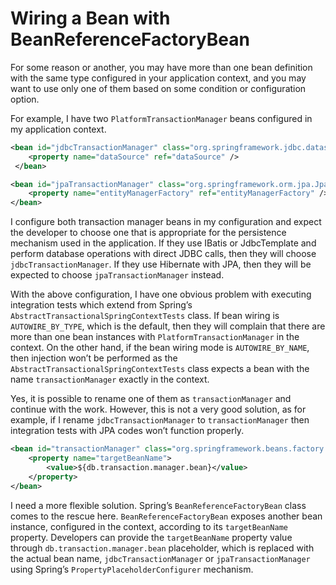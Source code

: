 # Wiring a Bean with BeanReferenceFactoryBean
For some reason or another, you may have more than one bean definition with the same type configured in your application 
context, and you may want to use only one of them based on some condition or configuration option.

For example, I have two `PlatformTransactionManager` beans configured in my application context.

```xml
<bean id="jdbcTransactionManager" class="org.springframework.jdbc.datasource.DataSourceTransactionManager">
    <property name="dataSource" ref="dataSource" />
 </bean>

<bean id="jpaTransactionManager" class="org.springframework.orm.jpa.JpaTransactionManager">
    <property name="entityManagerFactory" ref="entityManagerFactory" />
</bean>
```

I configure both transaction manager beans in my configuration and expect the developer to choose one that is appropriate 
for the persistence mechanism used in the application. If they use IBatis or JdbcTemplate and perform database operations 
with direct JDBC calls, then they will choose `jdbcTransactionManager`. If they use Hibernate with JPA, then they will be 
expected to choose `jpaTransactionManager` instead.

With the above configuration, I have one obvious problem with executing integration tests which extend from Spring’s 
`AbstractTransactionalSpringContextTests` class. If bean wiring is `AUTOWIRE_BY_TYPE`, which is the default, then they 
will complain that there are more than one bean instances with `PlatformTransactionManager` in the context. On the other 
hand, if the bean wiring mode is `AUTOWIRE_BY_NAME`, then injection won’t be performed as the `AbstractTransactionalSpringContextTests` 
class expects a bean with the name `transactionManager` exactly in the context.

Yes, it is possible to rename one of them as `transactionManager` and continue with the work. However, this is not a very 
good solution, as for example, if I rename `jdbcTransactionManager` to `transactionManager` then integration tests with 
JPA codes won’t function properly.

```xml
<bean id="transactionManager" class="org.springframework.beans.factory.config.BeanReferenceFactoryBean">
    <property name="targetBeanName">
        <value>${db.transaction.manager.bean}</value>
    </property>
</bean>
```

I need a more flexible solution. Spring’s `BeanReferenceFactoryBean` class comes to the rescue here. `BeanReferenceFactoryBean` 
exposes another bean instance, configured in the context, according to its `targetBeanName` property. Developers can provide 
the `targetBeanName` property value through `db.transaction.manager.bean` placeholder, which is replaced with the actual 
bean name, `jdbcTransactionManager` or `jpaTransactionManager` using Spring’s `PropertyPlaceholderConfigurer` mechanism.
